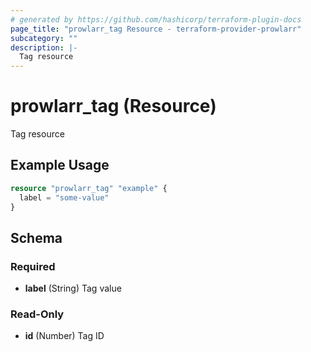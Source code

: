 ```yaml
---
# generated by https://github.com/hashicorp/terraform-plugin-docs
page_title: "prowlarr_tag Resource - terraform-provider-prowlarr"
subcategory: ""
description: |-
  Tag resource
---
```


# prowlarr_tag (Resource)

Tag resource

## Example Usage

```terraform
resource "prowlarr_tag" "example" {
  label = "some-value"
}
```

<!-- schema generated by tfplugindocs -->
## Schema

### Required

- **label** (String) Tag value

### Read-Only

- **id** (Number) Tag ID


